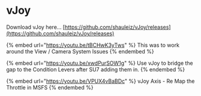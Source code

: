 # vJoy

Download vJoy here...  [https://github.com/shauleiz/vJoy/releases](https://github.com/shauleiz/vJoy/releases)

{% embed url="https://youtu.be/tBCHwK3yTws" %}
This was to work around the View / Camera System Issues
{% endembed %}

{% embed url="https://youtu.be/xwdPurSOW1g" %}
Use vJoy to bridge the gap to the Condition Levers after SU7 adding them in.
{% endembed %}

{% embed url="https://youtu.be/VPUX4vBaBDc" %}
vJoy Axis - Re Map the Throttle in MSFS
{% endembed %}

